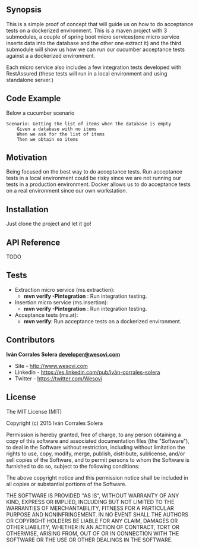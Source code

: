 ## Synopsis

This is a simple proof of concept that will guide us on how to do acceptance tests on a dockerized environment.
This is a maven project with 3 submodules, a couple of spring boot micro services(one micro service  inserts data into the database and the other one extract it) and the third submodule will show us how we can run our cucumber acceptance tests against a a dockerized environment.

Each micro service also includes a few integration tests developed with RestAssured (these tests will run in a local environment and using standalone server.)

## Code Example
Below a cucumber scenario
	
	Scenario: Getting the list of items when the database is empty
		Given a database with no items 
		When we ask for the list of items
		Then we obtain no items

## Motivation

Being focused on the best way to do acceptance tests. Run acceptance tests in a local environment could be risky since we are not running our tests in a production environment. Docker allows us to do acceptance tests on a real environment since our own workstation.  

## Installation

Just clone the project and let it go!

## API Reference
TODO

## Tests
* Extraction micro service (ms.extraction):
	* **mvn verify -Pintegration** : Run integration testing.
* Insertion micro service (ms.insertion):
	* **mvn verify -Pintegration** : Run integration testing.
* Acceptance tests (ms.at):
	* **mvn verify**: Run acceptance tests on a dockerized environment.
 

## Contributors

**Iván Corrales Solera <developer@wesovi.com>** 
* Site - http://www.wesovi.com
* Linkedin - https://es.linkedin.com/pub/iván-corrales-solera
* Twitter - https://twitter.com/Wesovi

## License

The MIT License (MIT)

Copyright (c) 2015 Iván Corrales Solera

Permission is hereby granted, free of charge, to any person obtaining a copy
of this software and associated documentation files (the "Software"), to deal
in the Software without restriction, including without limitation the rights
to use, copy, modify, merge, publish, distribute, sublicense, and/or sell
copies of the Software, and to permit persons to whom the Software is
furnished to do so, subject to the following conditions:

The above copyright notice and this permission notice shall be included in all
copies or substantial portions of the Software.

THE SOFTWARE IS PROVIDED "AS IS", WITHOUT WARRANTY OF ANY KIND, EXPRESS OR
IMPLIED, INCLUDING BUT NOT LIMITED TO THE WARRANTIES OF MERCHANTABILITY,
FITNESS FOR A PARTICULAR PURPOSE AND NONINFRINGEMENT. IN NO EVENT SHALL THE
AUTHORS OR COPYRIGHT HOLDERS BE LIABLE FOR ANY CLAIM, DAMAGES OR OTHER
LIABILITY, WHETHER IN AN ACTION OF CONTRACT, TORT OR OTHERWISE, ARISING FROM,
OUT OF OR IN CONNECTION WITH THE SOFTWARE OR THE USE OR OTHER DEALINGS IN THE
SOFTWARE.
